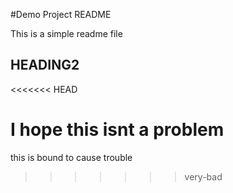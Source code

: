 #Demo Project README

This is a simple readme file

## HEADING2
<<<<<<< HEAD

I hope this isnt a problem
=======
this is bound to cause trouble
>>>>>>> very-bad
